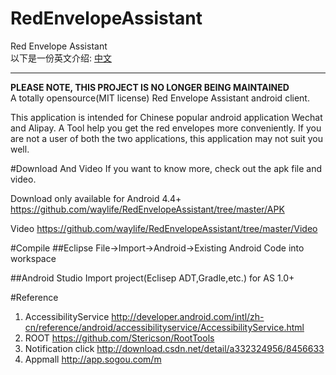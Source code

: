 # RedEnvelopeAssistant
Red Envelope Assistant  
以下是一份英文介绍:
[中文](/README.md)  


---
**PLEASE NOTE, THIS PROJECT IS NO LONGER BEING MAINTAINED**  
A totally opensource(MIT license) Red Envelope Assistant android client.

This application is intended for Chinese popular android application Wechat and Alipay. A Tool help you get the red envelopes more conveniently.
If you are not a user of both the two applications, this application may not suit you well.

#Download And Video
If you want to know more, check out the apk file  and video.

Download
only available for Android 4.4+
https://github.com/waylife/RedEnvelopeAssistant/tree/master/APK

Video     https://github.com/waylife/RedEnvelopeAssistant/tree/master/Video


#Compile
##Eclipse
File->Import->Android->Existing Android Code into workspace

##Android Studio
Import project(Eclisep ADT,Gradle,etc.) for AS 1.0+



#Reference
1. AccessibilityService http://developer.android.com/intl/zh-cn/reference/android/accessibilityservice/AccessibilityService.html
2. ROOT https://github.com/Stericson/RootTools  
3. Notification click http://download.csdn.net/detail/a332324956/8456633
4. Appmall http://app.sogou.com/m
